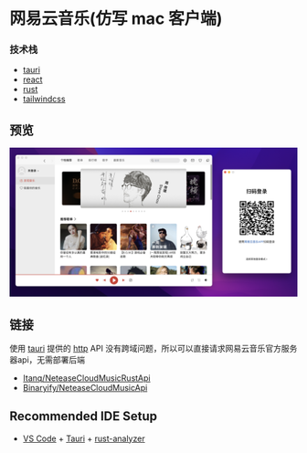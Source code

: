 # 网易云音乐(仿写 mac 客户端)

### 技术栈

- [tauri](https://tauri.app)
- [react](https://react.dev/)
- [rust](https://www.rust-lang.org/)
- [tailwindcss](https://tailwindcss.com)

## 预览

![main](/doc/assets/preview.png)

## 链接

使用 [tauri](https://tauri.app) 提供的 [http](https://tauri.app/v1/api/js/http) API
没有跨域问题，所以可以直接请求网易云音乐官方服务器api，无需部署后端

- [Itanq/NeteaseCloudMusicRustApi](https://github.com/Itanq/NeteaseCloudMusicRustApi)
- [Binaryify/NeteaseCloudMusicApi](https://github.com/Binaryify/NeteaseCloudMusicApi)

## Recommended IDE Setup

- [VS Code](https://code.visualstudio.com/) + [Tauri](https://marketplace.visualstudio.com/items?itemName=tauri-apps.tauri-vscode) + [rust-analyzer](https://marketplace.visualstudio.com/items?itemName=rust-lang.rust-analyzer)

